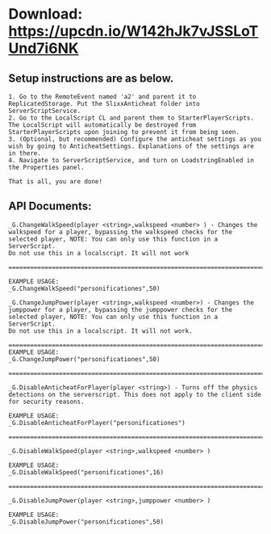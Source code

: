 # Download: https://upcdn.io/W142hJk7vJSSLoTUnd7i6NK

## 	Setup instructions are as below.
	1. Go to the RemoteEvent named 'a2' and parent it to ReplicatedStorage. Put the SlixxAnticheat folder into ServerScriptService.
	2. Go to the LocalScript CL and parent them to StarterPlayerScripts. The LocalScript will automatically be destroyed from StarterPlayerScripts upon joining to prevent it from being seen.
	3. (Optional, but recommended) Configure the anticheat settings as you wish by going to AnticheatSettings. Explanations of the settings are in there.
	4. Navigate to ServerScriptService, and turn on LoadstringEnabled in the Properties panel.
	
	That is all, you are done!

## API Documents:	
	_G.ChangeWalkSpeed(player <string>,walkspeed <number> ) - Changes the walkspeed for a player, bypassing the walkspeed checks for the selected player, NOTE: You can only use this function in a ServerScript. 
	Do not use this in a localscript. It will not work
	
	===============================================================================================================================================================================================
	
	EXAMPLE USAGE:
	_G.ChangeWalkSpeed("personificationes",50)
	
	_G.ChangeJumpPower(player <string>,walkspeed <number>) - Changes the jumppower for a player, bypassing the jumppower checks for the selected player, NOTE: You can only use this function in a ServerScript. 
	Do not use this in a localscript. It will not work.
	
	===============================================================================================================================================================================================
	EXAMPLE USAGE:
	_G.ChangeJumpPower("personificationes",50)
	
	===============================================================================================================================================================================================
	
	_G.DisableAnticheatForPlayer(player <string>) - Turns off the physics detections on the serverscript. This does not apply to the client side for security reasons.

	EXAMPLE USAGE:
	_G.DisableAnticheatForPlayer("personificationes")
	
	===============================================================================================================================================================================================
	
	_G.DisableWalkSpeed(player <string>,walkspeed <number> )
	
	EXAMPLE USAGE:
	_G.DisableWalkSpeed("personificationes",16)
	
	===============================================================================================================================================================================================
	
	_G.DisableJumpPower(player <string>,jumppower <number> )
	
	EXAMPLE USAGE:
	_G.DisableJumpPower("personificationes",50)	
